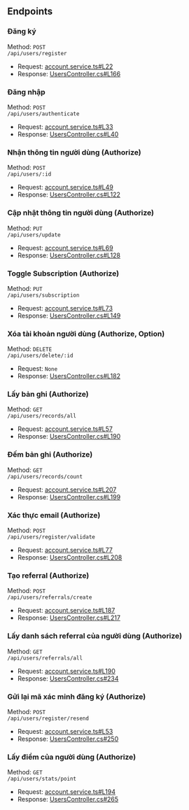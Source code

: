 ## Endpoints
### Đăng ký
Method: ```POST```  
```/api/users/register```  
- Request: [account.service.ts#L22](https://github.com/lesongvi/ViMinerShop/blob/main/ViMinerShopApp/src/app/services/account.service.ts#L22)
- Response: [UsersController.cs#L166](https://github.com/lesongvi/ViMinerShop/blob/main/ViMinerShopAPI/ViMinerShopAPI/Controllers/UsersController.cs#L166)
### Đăng nhập
Method: ```POST```  
```/api/users/authenticate```  
- Request: [account.service.ts#L33](https://github.com/lesongvi/ViMinerShop/blob/main/ViMinerShopApp/src/app/services/account.service.ts#L33)
- Response: [UsersController.cs#L40](https://github.com/lesongvi/ViMinerShop/blob/main/ViMinerShopAPI/ViMinerShopAPI/Controllers/UsersController.cs#L40)
### Nhận thông tin người dùng (Authorize)
Method: ```POST```  
```/api/users/:id```  
- Request: [account.service.ts#L49](https://github.com/lesongvi/ViMinerShop/blob/main/ViMinerShopApp/src/app/services/account.service.ts#L49)
- Response: [UsersController.cs#L122](https://github.com/lesongvi/ViMinerShop/blob/main/ViMinerShopAPI/ViMinerShopAPI/Controllers/UsersController.cs#L122)
### Cập nhật thông tin người dùng (Authorize)
Method: ```PUT```  
```/api/users/update```  
- Request: [account.service.ts#L69](https://github.com/lesongvi/ViMinerShop/blob/main/ViMinerShopApp/src/app/services/account.service.ts#L69)
- Response: [UsersController.cs#L128](https://github.com/lesongvi/ViMinerShop/blob/main/ViMinerShopAPI/ViMinerShopAPI/Controllers/UsersController.cs#L128)
### Toggle Subscription (Authorize)
Method: ```PUT```  
```/api/users/subscription```  
- Request: [account.service.ts#L73](https://github.com/lesongvi/ViMinerShop/blob/main/ViMinerShopApp/src/app/services/account.service.ts#L73)
- Response: [UsersController.cs#L149](https://github.com/lesongvi/ViMinerShop/blob/main/ViMinerShopAPI/ViMinerShopAPI/Controllers/UsersController.cs#L149)
### Xóa tài khoản người dùng (Authorize, Option)
Method: ```DELETE```  
```/api/users/delete/:id```  
- Request: ```None```
- Response: [UsersController.cs#L182](https://github.com/lesongvi/ViMinerShop/blob/main/ViMinerShopAPI/ViMinerShopAPI/Controllers/UsersController.cs#L182)
### Lấy bản ghi (Authorize)
Method: ```GET```  
```/api/users/records/all```  
- Request: [account.service.ts#L57](https://github.com/lesongvi/ViMinerShop/blob/main/ViMinerShopApp/src/app/services/account.service.ts#L57)
- Response: [UsersController.cs#L190](https://github.com/lesongvi/ViMinerShop/blob/main/ViMinerShopAPI/ViMinerShopAPI/Controllers/UsersController.cs#L190)
### Đếm bản ghi (Authorize)
Method: ```GET```  
```/api/users/records/count```  
- Request: [account.service.ts#L207](https://github.com/lesongvi/ViMinerShop/blob/main/ViMinerShopApp/src/app/services/account.service.ts#L207)
- Response: [UsersController.cs#L199](https://github.com/lesongvi/ViMinerShop/blob/main/ViMinerShopAPI/ViMinerShopAPI/Controllers/UsersController.cs#L199)
### Xác thực email (Authorize)
Method: ```POST```   
```/api/users/register/validate```  
- Request: [account.service.ts#L77](https://github.com/lesongvi/ViMinerShop/blob/main/ViMinerShopApp/src/app/services/account.service.ts#L77)
- Response: [UsersController.cs#L208](https://github.com/lesongvi/ViMinerShop/blob/main/ViMinerShopAPI/ViMinerShopAPI/Controllers/UsersController.cs#L208)
### Tạo referral (Authorize)
Method: ```POST```  
```/api/users/referrals/create```
- Request: [account.service.ts#L187](https://github.com/lesongvi/ViMinerShop/blob/main/ViMinerShopApp/src/app/services/account.service.ts#L187)
- Response: [UsersController.cs#L217](https://github.com/lesongvi/ViMinerShop/blob/main/ViMinerShopAPI/ViMinerShopAPI/Controllers/UsersController.cs#L217)
### Lấy danh sách referral của người dùng (Authorize)
Method: ```GET```  
```/api/users/referrals/all```
- Request: [account.service.ts#L190](https://github.com/lesongvi/ViMinerShop/blob/main/ViMinerShopApp/src/app/services/account.service.ts#L190)
- Response: [UsersController.cs#234](https://github.com/lesongvi/ViMinerShop/blob/main/ViMinerShopAPI/ViMinerShopAPI/Controllers/UsersController.cs#L234)
### Gửi lại mã xác minh đăng ký (Authorize)
Method: ```POST```  
```/api/users/register/resend```
- Request: [account.service.ts#L53](https://github.com/lesongvi/ViMinerShop/blob/main/ViMinerShopApp/src/app/services/account.service.ts#L53)
- Response: [UsersController.cs#250](https://github.com/lesongvi/ViMinerShop/blob/main/ViMinerShopAPI/ViMinerShopAPI/Controllers/UsersController.cs#L250)
### Lấy điểm của người dùng (Authorize)
Method: ```GET```  
```/api/users/stats/point```
- Request: [account.service.ts#L194](https://github.com/lesongvi/ViMinerShop/blob/main/ViMinerShopApp/src/app/services/account.service.ts#L194)
- Response: [UsersController.cs#265](https://github.com/lesongvi/ViMinerShop/blob/main/ViMinerShopAPI/ViMinerShopAPI/Controllers/UsersController.cs#L265)
